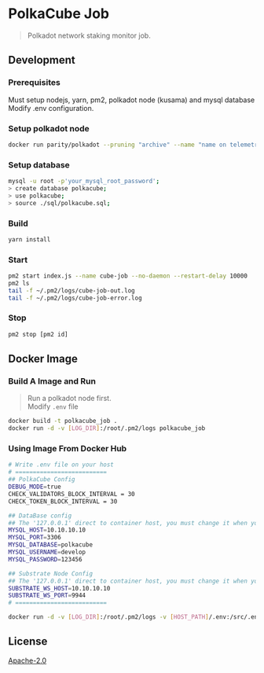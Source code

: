 # PolkaCube Job

> Polkadot network staking monitor job. 

## Development

### Prerequisites

Must setup nodejs, yarn, pm2, polkadot node (kusama) and mysql database  
Modify .env configuration.

### Setup polkadot node

```bash
docker run parity/polkadot --pruning "archive" --name "name on telemetry"
```

### Setup database

```bash
mysql -u root -p'your_mysql_root_password';
> create database polkacube;
> use polkacube;
> source ./sql/polkacube.sql;
```

### Build

```bash
yarn install
```

### Start

```bash
pm2 start index.js --name cube-job --no-daemon --restart-delay 10000
pm2 ls
tail -f ~/.pm2/logs/cube-job-out.log
tail -f ~/.pm2/logs/cube-job-error.log
```

### Stop

```bash
pm2 stop [pm2 id]
```

## Docker Image

### Build A Image and Run

> Run a polkadot node first.  
> Modify `.env` file  

```bash
docker build -t polkacube_job .
docker run -d -v [LOG_DIR]:/root/.pm2/logs polkacube_job
```

### Using Image From Docker Hub

```bash
# Write .env file on your host
# ==========================
## PolkaCube Config
DEBUG_MODE=true
CHECK_VALIDATORS_BLOCK_INTERVAL = 30
CHECK_TOKEN_BLOCK_INTERVAL = 30

## DataBase config
## The '127.0.0.1' direct to container host, you must change it when you run in docker.
MYSQL_HOST=10.10.10.10
MYSQL_PORT=3306
MYSQL_DATABASE=polkacube
MYSQL_USERNAME=develop
MYSQL_PASSWORD=123456

## Substrate Node Config
## The '127.0.0.1' direct to container host, you must change it when you run in docker.
SUBSTRATE_WS_HOST=10.10.10.10
SUBSTRATE_WS_PORT=9944
# ==========================

docker run -d -v [LOG_DIR]:/root/.pm2/logs -v [HOST_PATH]/.env:/src/.env hashquarkio/polkacube_job
```

## License

[Apache-2.0](LICENSE)
